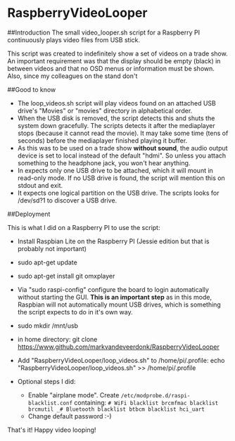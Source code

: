 # RaspberryVideoLooper

##Introduction
The small video_looper.sh script for a Raspberry PI continuously plays video files from USB stick.

This script was created to indefinitely show a set of videos on a trade show. An important 
requirement was that the display should be empty (black) in between videos and that no OSD menus
or information must be shown. Also, since my colleagues on the stand don't 

##Good to know

* The loop_videos.sh script will play videos found on an attached USB drive's "Movies" or "movies"
directory in alphabetical order.
* When the USB disk is removed, the script detects this and shuts the system down gracefully. 
The scripts detects it after the mediaplayer stops (because it cannot read the movie). It may take
some time (tens of seconds) before the mediaplayer finished playing it buffer.
* As this was to be used on a trade show __without sound__, the audio output device is set to local 
instead of the default "hdmi". So unless you attach something to the headphone jack, you won't hear
anything.
* In expects only one USB drive to be attached, which it will mount in read-only mode. If no USB 
drive is found, the script will mention this on stdout and exit.
* It expects one logical partition on the USB drive. The scripts looks for /dev/sd?1 to discover a
USB drive.

##Deployment

This is what I did on a Raspberry PI to use the script:

* Install Raspbian Lite on the Raspberry PI (Jessie edition but that is probably not important)
* sudo apt-get update
* sudo apt-get install git omxplayer
* Via "sudo raspi-config" configure the board to login automatically without starting the GUI.
  __This is an important step__ as in this mode, Raspbian will not automatically mount USB drives,
  which is something the script expects to do in it's own way.
* sudo mkdir /mnt/usb
* in home directory: git clone https://www.github.com/markvandeveerdonk/RaspberryVideoLooper
* Add "RaspberryVideoLooper/loop_videos.sh" to /home/pi/.profile:
	echo "RaspberryVideoLooper/loop_videos.sh" >> /home/pi/.profile

* Optional steps I did:
	* Enable "airplane mode". Create `/etc/modprobe.d/raspi-blacklist.conf` containing:
 `# WiFi
blacklist brcmfmac
blacklist brcmutil
_# Bluetooth
blacklist btbcm
blacklist hci_uart`
	* Change default password :-)
	
That's it! Happy video looping!

